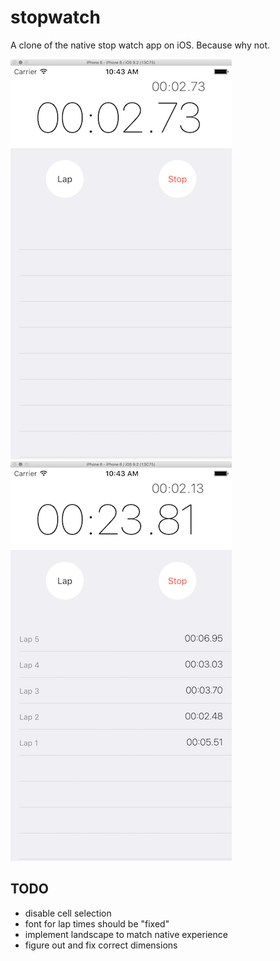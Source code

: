 # stopwatch
A clone of the native stop watch app on iOS. Because why not.

![myimage-alt-tag](https://raw.githubusercontent.com/paragshah/stopwatch/master/screenshots/screenshot01.png)
![myimage-alt-tag](https://raw.githubusercontent.com/paragshah/stopwatch/master/screenshots/screenshot02.png)

## TODO
- disable cell selection
- font for lap times should be "fixed"
- implement landscape to match native experience
- figure out and fix correct dimensions

